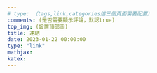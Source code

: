 ```yaml
---
# type: （tags,link,categories這三個頁面需要配置）
comments: (是否需要顯示評論，默認true)
top_img: (設置頂部圖)
title: 連結
date: 2023-01-22 00:00:00
type: "link"
mathjax:
katex:
---
```


